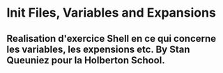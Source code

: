 # Init Files, Variables and Expansions

## Realisation d'exercice Shell en ce qui concerne les variables, les expensions etc. By Stan Queuniez pour la Holberton School.